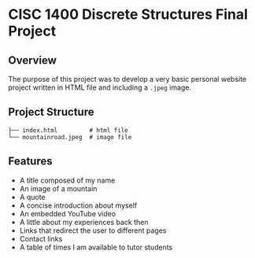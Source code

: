 # CISC 1400 Discrete Structures Final Project

## Overview
The purpose of this project was to develop a very basic personal website project written in HTML file and including a `.jpeg` image.

## Project Structure
```
├── index.html         # html file
└── mountainroad.jpeg  # image file
```

## Features
- A title composed of my name
- An image of a mountain
- A quote
- A concise introduction about myself
- An embedded YouTube video
- A little about my experiences back then
- Links that redirect the user to different pages
- Contact links
- A table of times I am available to tutor students
